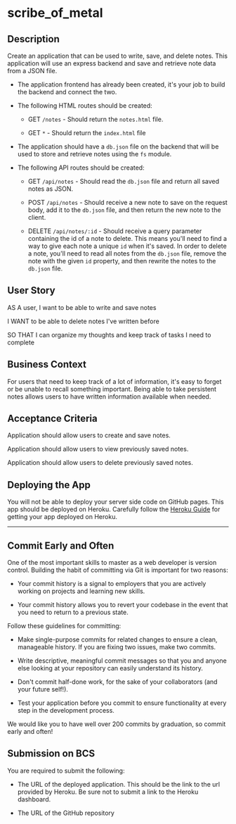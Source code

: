 # scribe_of_metal

## Description

Create an application that can be used to write, save, and delete notes. This application will use an express backend and save and retrieve note data from a JSON file.

- The application frontend has already been created, it's your job to build the backend and connect the two.

- The following HTML routes should be created:

  - GET `/notes` - Should return the `notes.html` file.

  - GET `*` - Should return the `index.html` file

- The application should have a `db.json` file on the backend that will be used to store and retrieve notes using the `fs` module.

- The following API routes should be created:

  - GET `/api/notes` - Should read the `db.json` file and return all saved notes as JSON.

  - POST `/api/notes` - Should receive a new note to save on the request body, add it to the `db.json` file, and then return the new note to the client.

  - DELETE `/api/notes/:id` - Should receive a query parameter containing the id of a note to delete. This means you'll need to find a way to give each note a unique `id` when it's saved. In order to delete a note, you'll need to read all notes from the `db.json` file, remove the note with the given `id` property, and then rewrite the notes to the `db.json` file.

## User Story

AS A user, I want to be able to write and save notes

I WANT to be able to delete notes I've written before

SO THAT I can organize my thoughts and keep track of tasks I need to complete

## Business Context

For users that need to keep track of a lot of information, it's easy to forget or be unable to recall something important. Being able to take persistent notes allows users to have written information available when needed.

## Acceptance Criteria

Application should allow users to create and save notes.

Application should allow users to view previously saved notes.

Application should allow users to delete previously saved notes.

## Deploying the App

You will not be able to deploy your server side code on GitHub pages. This app should be deployed on Heroku. Carefully follow the [Heroku Guide](../04-Important/HerokuGuide.md) for getting your app deployed on Heroku.

---

## Commit Early and Often

One of the most important skills to master as a web developer is version control. Building the habit of committing via Git is important for two reasons:

- Your commit history is a signal to employers that you are actively working on projects and learning new skills.

- Your commit history allows you to revert your codebase in the event that you need to return to a previous state.

Follow these guidelines for committing:

- Make single-purpose commits for related changes to ensure a clean, manageable history. If you are fixing two issues, make two commits.

- Write descriptive, meaningful commit messages so that you and anyone else looking at your repository can easily understand its history.

- Don't commit half-done work, for the sake of your collaborators (and your future self!).

- Test your application before you commit to ensure functionality at every step in the development process.

We would like you to have well over 200 commits by graduation, so commit early and often!

## Submission on BCS

You are required to submit the following:

- The URL of the deployed application. This should be the link to the url provided by Heroku. Be sure not to submit a link to the Heroku dashboard.

- The URL of the GitHub repository
